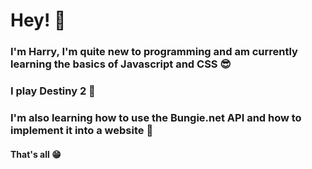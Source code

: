 # Hey! 👋

### I'm Harry, I'm quite new to programming and am currently learning the basics of Javascript and CSS 😎
### I play Destiny 2 🤪
### I'm also learning how to use the Bungie.net API and how to implement it into a website 🤔

#### That's all 😁

